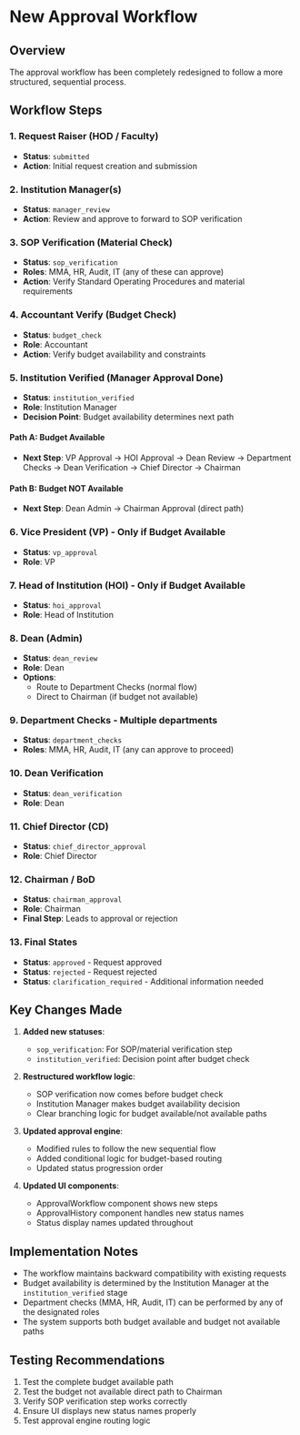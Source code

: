 # New Approval Workflow

## Overview
The approval workflow has been completely redesigned to follow a more structured, sequential process.

## Workflow Steps

### 1. Request Raiser (HOD / Faculty)
- **Status**: `submitted`
- **Action**: Initial request creation and submission

### 2. Institution Manager(s)
- **Status**: `manager_review`
- **Action**: Review and approve to forward to SOP verification

### 3. SOP Verification (Material Check)
- **Status**: `sop_verification`
- **Roles**: MMA, HR, Audit, IT (any of these can approve)
- **Action**: Verify Standard Operating Procedures and material requirements

### 4. Accountant Verify (Budget Check)
- **Status**: `budget_check`
- **Role**: Accountant
- **Action**: Verify budget availability and constraints

### 5. Institution Verified (Manager Approval Done)
- **Status**: `institution_verified`
- **Role**: Institution Manager
- **Decision Point**: Budget availability determines next path

#### Path A: Budget Available
- **Next Step**: VP Approval → HOI Approval → Dean Review → Department Checks → Dean Verification → Chief Director → Chairman

#### Path B: Budget NOT Available
- **Next Step**: Dean Admin → Chairman Approval (direct path)

### 6. Vice President (VP) - Only if Budget Available
- **Status**: `vp_approval`
- **Role**: VP

### 7. Head of Institution (HOI) - Only if Budget Available
- **Status**: `hoi_approval`
- **Role**: Head of Institution

### 8. Dean (Admin)
- **Status**: `dean_review`
- **Role**: Dean
- **Options**: 
  - Route to Department Checks (normal flow)
  - Direct to Chairman (if budget not available)

### 9. Department Checks - Multiple departments
- **Status**: `department_checks`
- **Roles**: MMA, HR, Audit, IT (any can approve to proceed)

### 10. Dean Verification
- **Status**: `dean_verification`
- **Role**: Dean

### 11. Chief Director (CD)
- **Status**: `chief_director_approval`
- **Role**: Chief Director

### 12. Chairman / BoD
- **Status**: `chairman_approval`
- **Role**: Chairman
- **Final Step**: Leads to approval or rejection

### 13. Final States
- **Status**: `approved` - Request approved
- **Status**: `rejected` - Request rejected
- **Status**: `clarification_required` - Additional information needed

## Key Changes Made

1. **Added new statuses**:
   - `sop_verification`: For SOP/material verification step
   - `institution_verified`: Decision point after budget check

2. **Restructured workflow logic**:
   - SOP verification now comes before budget check
   - Institution Manager makes budget availability decision
   - Clear branching logic for budget available/not available paths

3. **Updated approval engine**:
   - Modified rules to follow the new sequential flow
   - Added conditional logic for budget-based routing
   - Updated status progression order

4. **Updated UI components**:
   - ApprovalWorkflow component shows new steps
   - ApprovalHistory component handles new status names
   - Status display names updated throughout

## Implementation Notes

- The workflow maintains backward compatibility with existing requests
- Budget availability is determined by the Institution Manager at the `institution_verified` stage
- Department checks (MMA, HR, Audit, IT) can be performed by any of the designated roles
- The system supports both budget available and budget not available paths

## Testing Recommendations

1. Test the complete budget available path
2. Test the budget not available direct path to Chairman
3. Verify SOP verification step works correctly
4. Ensure UI displays new status names properly
5. Test approval engine routing logic
